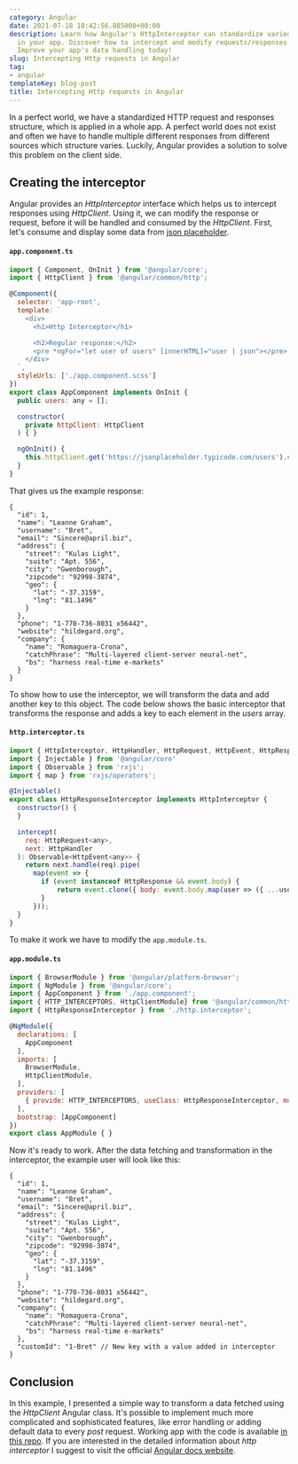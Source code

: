 ```yaml
---
category: Angular
date: 2021-07-18 18:42:56.885000+00:00
description: Learn how Angular's HttpInterceptor can standardize varied HTTP responses
  in your app. Discover how to intercept and modify requests/responses using HttpClient.
  Improve your app's data handling today!
slug: Intercepting Http requests in Angular
tag:
- angular
templateKey: blog-post
title: Intercepting Http requests in Angular
---
```


In a perfect world, we have a standardized HTTP request and responses structure, which is applied in a whole app. A perfect world does not exist and often we have to handle multiple different responses from different sources which structure varies. Luckily, Angular provides a solution to solve this problem on the client side. 

## Creating the interceptor

Angular provides an *HttpInterceptor* interface which helps us to intercept responses using *HttpClient*. Using it, we can modify the response or request, before it will be handled and consumed by the *HttpClient*. First, let's consume and display some data from <a href="https://jsonplaceholder.typicode.com/users">json placeholder</a>.

#### `app.component.ts`
```javascript
import { Component, OnInit } from '@angular/core';
import { HttpClient } from '@angular/common/http';

@Component({
  selector: 'app-root',
  template: `
    <div>
      <h1>Http Interceptor</h1>

      <h2>Regular response:</h2>
      <pre *ngFor="let user of users" [innerHTML]="user | json"></pre>
    </div>
  `,
  styleUrls: ['./app.component.scss']
})
export class AppComponent implements OnInit {
  public users: any = [];

  constructor(
    private httpClient: HttpClient
  ) { }

  ngOnInit() {
    this.httpClient.get('https://jsonplaceholder.typicode.com/users').subscribe(resp => this.users = resp);
  }
}

```

That gives us the example response:

```
{
  "id": 1,
  "name": "Leanne Graham",
  "username": "Bret",
  "email": "Sincere@april.biz",
  "address": {
    "street": "Kulas Light",
    "suite": "Apt. 556",
    "city": "Gwenborough",
    "zipcode": "92998-3874",
    "geo": {
      "lat": "-37.3159",
      "lng": "81.1496"
    }
  },
  "phone": "1-770-736-8031 x56442",
  "website": "hildegard.org",
  "company": {
    "name": "Romaguera-Crona",
    "catchPhrase": "Multi-layered client-server neural-net",
    "bs": "harness real-time e-markets"
  }
}
```
To show how to use the interceptor, we will transform the data and add another key to this object. The code below shows the basic interceptor that transforms the response and adds a key to each element in the *users* array.

#### `http.interceptor.ts`
```javascript
import { HttpInterceptor, HttpHandler, HttpRequest, HttpEvent, HttpResponse } from '@angular/common/http';
import { Injectable } from '@angular/core'
import { Observable } from 'rxjs';
import { map } from 'rxjs/operators';

@Injectable()
export class HttpResponseInterceptor implements HttpInterceptor {
  constructor() {
  }

  intercept(
    req: HttpRequest<any>,
    next: HttpHandler
  ): Observable<HttpEvent<any>> {
    return next.handle(req).pipe(
      map(event => {
        if (event instanceof HttpResponse && event.body) {
            return event.clone({ body: event.body.map(user => ({ ...user, customId: `${user.id}-${user.username}` }))});
        }
      }));
  }
}

```

To make it work we have to modify the `app.module.ts`.

#### `app.module.ts`
```javascript
import { BrowserModule } from '@angular/platform-browser';
import { NgModule } from '@angular/core';
import { AppComponent } from './app.component';
import { HTTP_INTERCEPTORS, HttpClientModule} from '@angular/common/http';
import { HttpResponseInterceptor } from './http.interceptor';

@NgModule({
  declarations: [
    AppComponent
  ],
  imports: [
    BrowserModule,
    HttpClientModule,
  ],
  providers: [
    { provide: HTTP_INTERCEPTORS, useClass: HttpResponseInterceptor, multi: true },
  ],
  bootstrap: [AppComponent]
})
export class AppModule { }

```

Now it's ready to work. After the data fetching and transformation in the interceptor, the example user will look like this:

```
{
  "id": 1,
  "name": "Leanne Graham",
  "username": "Bret",
  "email": "Sincere@april.biz",
  "address": {
    "street": "Kulas Light",
    "suite": "Apt. 556",
    "city": "Gwenborough",
    "zipcode": "92998-3874",
    "geo": {
      "lat": "-37.3159",
      "lng": "81.1496"
    }
  },
  "phone": "1-770-736-8031 x56442",
  "website": "hildegard.org",
  "company": {
    "name": "Romaguera-Crona",
    "catchPhrase": "Multi-layered client-server neural-net",
    "bs": "harness real-time e-markets"
  },
  "customId": "1-Bret" // New key with a value added in interceptor
}
```

## Conclusion

In this example, I presented a simple way to transform a data fetched using the *HttpClient* Angular class. It's possible to
implement much more complicated and sophisticated features, like error handling or adding default data to every *post* request. 
Working app with the code is available <a href="https://github.com/icelandico/post-angular-http-incerceptor">in this repo</a>.
If you are interested in the detailed information about *http interceptor* I suggest to visit the official <a href="https://angular.io/guide/http#intercepting-requests-and-responses">Angular docs website</a>.